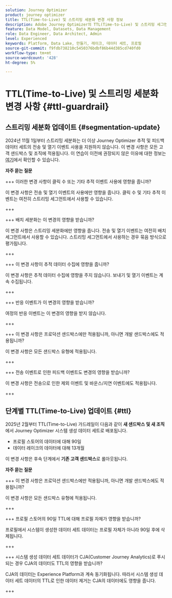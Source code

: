 ```yaml
---
solution: Journey Optimizer
product: journey optimizer
title: TTL(Time-to-Live) 및 스트리밍 세분화 변경 사항 정보
description: Adobe Journey Optimizer의 TTL(Time-to-Live) 및 스트리밍 세그먼테이션 변경
feature: Data Model, Datasets, Data Management
role: Data Engineer, Data Architect, Admin
level: Experienced
keywords: Platform, Data Lake, 만들기, 레이크, 데이터 세트, 프로필
source-git-commit: f9fdb738210c5450376bdbf86b44d385cd740fd0
workflow-type: tm+mt
source-wordcount: '428'
ht-degree: 5%

---
```



# TTL(Time-to-Live) 및 스트리밍 세분화 변경 사항 {#ttl-guardrail}

## 스트리밍 세분화 업데이트 {#segmentation-update}

2024년 11월 1일부터 스트리밍 세분화는 더 이상 Journey Optimizer 추적 및 피드백 데이터 세트의 전송 및 열기 이벤트 사용을 지원하지 않습니다. 이 변경 사항은 모든 고객 샌드박스 및 조직에 적용됩니다. 이 연습이 이전에 권장되지 않은 이유에 대한 정보는 [여기](../audience/about-audiences.md#streaming-segmentation-events-guardrails)에서 확인할 수 있습니다.

**자주 묻는 질문**

+++ 이러한 변경 사항이 클릭 수 또는 기타 추적 이벤트 사용에 영향을 줍니까?

이 변경 사항은 전송 및 열기 이벤트의 사용에만 영향을 줍니다. 클릭 수 및 기타 추적 이벤트는 여전히 스트리밍 세그먼트에서 사용할 수 있습니다.

+++

+++ 배치 세분화는 이 변경의 영향을 받습니까?

이 변경 사항은 스트리밍 세분화에만 영향을 줍니다. 전송 및 열기 이벤트는 여전히 배치 세그먼트에서 사용할 수 있습니다. 스트리밍 세그먼트에서 사용하는 경우 묶음 방식으로 평가됩니다.

+++

+++ 이 변경 사항이 추적 데이터 수집에 영향을 줍니까?

이 변경 사항은 추적 데이터 수집에 영향을 주지 않습니다. 보내기 및 열기 이벤트는 계속 수집됩니다.

+++


+++ 반응 이벤트가 이 변경의 영향을 받습니까?

여정의 반응 이벤트는 이 변경의 영향을 받지 않습니다.

+++


+++ 이 변경 사항은 프로덕션 샌드박스에만 적용됩니까, 아니면 개발 샌드박스에도 적용됩니까?

이 변경 사항은 모든 샌드박스 유형에 적용됩니다.

+++

+++ 전송 이벤트로 인한 피드백 이벤트도 변경의 영향을 받습니까?

이 변경 사항은 전송으로 인한 제외 이벤트 및 바운스/지연 이벤트에도 적용됩니다.

+++

## 단계별 TTL(Time-to-Live) 업데이트 {#ttl}

2025년 2월부터 TTL(Time-to-Live) 가드레일이 다음과 같이 **새 샌드박스 및 새 조직**&#x200B;에서 Journey Optimizer 시스템 생성 데이터 세트로 배포됩니다.

* 프로필 스토어의 데이터에 대해 90일
* 데이터 레이크의 데이터에 대해 13개월

이 변경 사항은 후속 단계에서 **기존 고객 샌드박스**&#x200B;로 롤아웃됩니다.

**자주 묻는 질문**

+++ 이 변경 사항은 프로덕션 샌드박스에만 적용됩니까, 아니면 개발 샌드박스에도 적용됩니까?

이 변경 사항은 모든 샌드박스 유형에 적용됩니다.

+++

+++ 프로필 스토어의 90일 TTL에 대해 프로필 자체가 영향을 받습니까?

프로필에서 시스템이 생성한 데이터 세트 데이터는 프로필 자체가 아니라 90일 후에 삭제됩니다.

+++

+++ 시스템 생성 데이터 세트 데이터가 CJA(Customer Journey Analytics)로 푸시되는 경우 CJA의 데이터도 TTL의 영향을 받습니까?

CJA의 데이터는 Experience Platform과 계속 동기화됩니다. 따라서 시스템 생성 데이터 세트 데이터의 TTL로 인한 데이터 제거는 CJA의 데이터에도 영향을 줍니다.

+++
